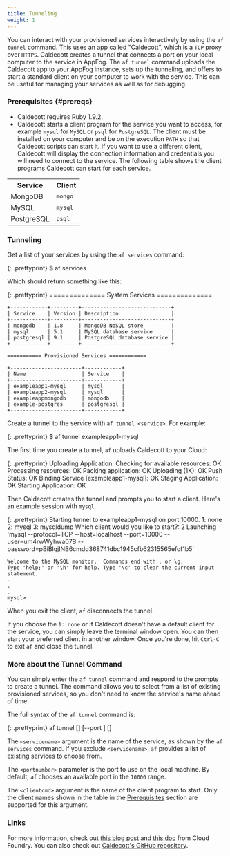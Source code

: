 ```yaml
---
title: Tunneling    
weight: 1
---
```


You can interact with your provisioned services interactively by using the `af tunnel` command. This uses an app called "Caldecott", which is a `TCP` proxy over `HTTPS`. Caldecott creates a tunnel that connects a port on your local computer to the service in AppFog. The `af tunnel` command uploads the Caldecott app to your AppFog instance, sets up the tunneling, and offers to start a standard client on your computer to work with the service. This can be useful for managing your services as well as for debugging.

### Prerequisites {#prereqs}

* Caldecott requires Ruby 1.9.2.
* Caldecott starts a client program for the service you want to access, for example `mysql` for `MySQL` or `psql` for `PostgreSQL`. The client must be installed on your computer and be on the execution `PATH` so that Caldecott scripts can start it. If you want to use a different client, Caldecott will display the connection information and credentials you will need to connect to the service. The following table shows the client programs Caldecott can start for each service.

<table class="table table-bordered table-striped">

<tr>
<th>Service</th>
<th>Client</th>
</tr>

<tr>
<td>MongoDB</td>
<td><tt>mongo</tt></td>
</tr>

<tr>
<td>MySQL</td>
<td><tt>mysql</tt></td>
</tr>

<tr>
<td>PostgreSQL</td>
<td><tt>psql</tt></td>
</tr>

<!---
<tr>
<td>rabbitmq</td>
<td><i>none</i></td>
</tr>

<tr>
<td>Redis</td>
<td><tt>redis-cli</tt></td>
</tr>
--->

</table>

### Tunneling

Get a list of your services by using the `af services` command:

{: .prettyprint}
    $ af services

Which should return something like this: 

{: .prettyprint}
    ============== System Services ==============
    
    +------------+---------+-----------------------------+
    | Service    | Version | Description                 |
    +------------+---------+-----------------------------+
    | mongodb    | 1.8     | MongoDB NoSQL store         |
    | mysql      | 5.1     | MySQL database service      |
    | postgresql | 9.1     | PostgreSQL database service |
    +------------+---------+-----------------------------+
    
    =========== Provisioned Services ============
    
    +-----------------------+------------+
    | Name                  | Service    |
    +-----------------------+------------+
    | exampleapp1-mysql     | mysql      |
    | exampleapp2-mysql     | mysql      |
    | exampleappmongodb     | mongodb    |
    | example-postgres      | postgresql |
    +-----------------------+------------+

Create a tunnel to the service with `af tunnel <service>`. For example:

{: .prettyprint}
    $ af tunnel exampleapp1-mysql

The first time you create a tunnel, `af` uploads Caldecott to your Cloud:

{: .prettyprint}
    Uploading Application:
    Checking for available resources: OK
    Processing resources: OK
    Packing application: OK
    Uploading (1K): OK
    Push Status: OK
    Binding Service [exampleapp1-mysql]: OK
    Staging Application: OK
    Starting Application: OK

Then Caldecott creates the tunnel and prompts you to start a client. Here's an example session with `mysql`.

{: .prettyprint}
    Starting tunnel to exampleapp1-mysql on port 10000.
    1: none
    2: mysql
    3: mysqldump
    Which client would you like to start?: 2
    Launching 'mysql --protocol=TCP --host=localhost --port=10000
    --user=um4rwWyhwa07B --password=pBiBlqjINB6cmdd368741dbc1945cfb62315565efcf1b5'
    
    Welcome to the MySQL monitor.  Commands end with ; or \g.
    Type 'help;' or '\h' for help. Type '\c' to clear the current input statement.
    .
    .
    .
    mysql>

When you exit the client, `af` disconnects the tunnel. 

If you choose the `1: none` or if Caldecott doesn't have a default client for the service, you can simply leave the terminal window open. You can then start your preferred client in another window. Once you're done, hit `Ctrl-C` to exit `af` and close the tunnel.

### More about the Tunnel Command

You can simply enter the `af tunnel` command and respond to the prompts to create a tunnel. The command allows you to select from a list of existing provisioned services, so you don't need to know the service's name ahead of time.

The full syntax of the `af tunnel` command is:

{: .prettyprint}
    af tunnel [<servicename>] [--port <portnumber>] [<clientcmd>]

The `<servicename>` argument is the name of the service, as shown by the `af services` command. If you exclude `<servicename>`, `af` provides a list of existing services to choose from.

The `<portnumber>` parameter is the port to use on the local machine. By default, `af` chooses an available port in the `10000` range.

The `<clientcmd>` argument is the name of the client program to start. Only the client names shown in the table in the [Prerequisites](#prereqs) section are supported for this argument.

### Links

For more information, check out [this blog post](http://blog.cloudfoundry.com/2011/11/17/now-you-can-tunnel-into-any-cloud-foundry-data-service/) and [this doc](http://docs.cloudfoundry.com/tools/vmc/caldecott.html) from Cloud Foundry. You can also check out [Caldecott's GitHub repository](https://github.com/cloudfoundry/caldecott).
